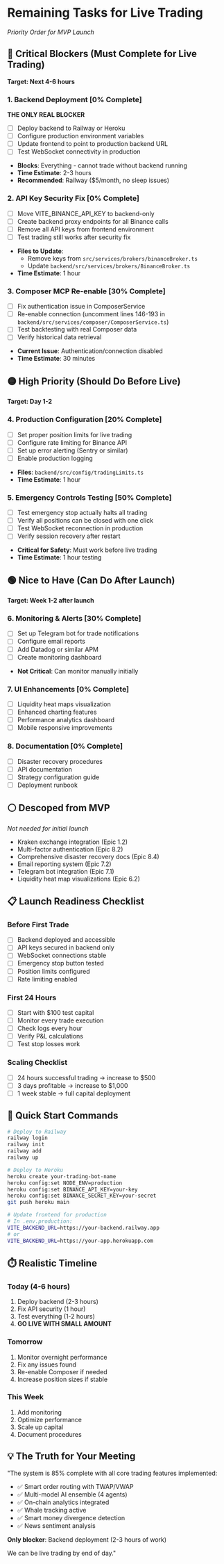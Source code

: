 # Remaining Tasks for Live Trading
*Priority Order for MVP Launch*

## 🔴 Critical Blockers (Must Complete for Live Trading)
**Target: Next 4-6 hours**

### 1. Backend Deployment [0% Complete]
**THE ONLY REAL BLOCKER**
- [ ] Deploy backend to Railway or Heroku
- [ ] Configure production environment variables
- [ ] Update frontend to point to production backend URL
- [ ] Test WebSocket connectivity in production
- **Blocks**: Everything - cannot trade without backend running
- **Time Estimate**: 2-3 hours
- **Recommended**: Railway ($5/month, no sleep issues)

### 2. API Key Security Fix [0% Complete]
- [ ] Move VITE_BINANCE_API_KEY to backend-only
- [ ] Create backend proxy endpoints for all Binance calls
- [ ] Remove all API keys from frontend environment
- [ ] Test trading still works after security fix
- **Files to Update**:
  - Remove keys from `src/services/brokers/binanceBroker.ts`
  - Update `backend/src/services/brokers/BinanceBroker.ts`
- **Time Estimate**: 1 hour

### 3. Composer MCP Re-enable [30% Complete]
- [ ] Fix authentication issue in ComposerService
- [ ] Re-enable connection (uncomment lines 146-193 in `backend/src/services/composer/ComposerService.ts`)
- [ ] Test backtesting with real Composer data
- [ ] Verify historical data retrieval
- **Current Issue**: Authentication/connection disabled
- **Time Estimate**: 30 minutes

## 🟡 High Priority (Should Do Before Live)
**Target: Day 1-2**

### 4. Production Configuration [20% Complete]
- [ ] Set proper position limits for live trading
- [ ] Configure rate limiting for Binance API
- [ ] Set up error alerting (Sentry or similar)
- [ ] Enable production logging
- **Files**: `backend/src/config/tradingLimits.ts`
- **Time Estimate**: 1 hour

### 5. Emergency Controls Testing [50% Complete]
- [ ] Test emergency stop actually halts all trading
- [ ] Verify all positions can be closed with one click
- [ ] Test WebSocket reconnection in production
- [ ] Verify session recovery after restart
- **Critical for Safety**: Must work before live trading
- **Time Estimate**: 1 hour testing

## 🟢 Nice to Have (Can Do After Launch)
**Target: Week 1-2 after launch**

### 6. Monitoring & Alerts [30% Complete]
- [ ] Set up Telegram bot for trade notifications
- [ ] Configure email reports
- [ ] Add Datadog or similar APM
- [ ] Create monitoring dashboard
- **Not Critical**: Can monitor manually initially

### 7. UI Enhancements [0% Complete]
- [ ] Liquidity heat maps visualization
- [ ] Enhanced charting features
- [ ] Performance analytics dashboard
- [ ] Mobile responsive improvements

### 8. Documentation [0% Complete]
- [ ] Disaster recovery procedures
- [ ] API documentation
- [ ] Strategy configuration guide
- [ ] Deployment runbook

## ⚪ Descoped from MVP
*Not needed for initial launch*

- Kraken exchange integration (Epic 1.2)
- Multi-factor authentication (Epic 8.2)
- Comprehensive disaster recovery docs (Epic 8.4)
- Email reporting system (Epic 7.2)
- Telegram bot integration (Epic 7.1)
- Liquidity heat map visualizations (Epic 6.2)

## 📋 Launch Readiness Checklist

### Before First Trade
- [ ] Backend deployed and accessible
- [ ] API keys secured in backend only
- [ ] WebSocket connections stable
- [ ] Emergency stop button tested
- [ ] Position limits configured
- [ ] Rate limiting enabled

### First 24 Hours
- [ ] Start with $100 test capital
- [ ] Monitor every trade execution
- [ ] Check logs every hour
- [ ] Verify P&L calculations
- [ ] Test stop losses work

### Scaling Checklist
- [ ] 24 hours successful trading → increase to $500
- [ ] 3 days profitable → increase to $1,000
- [ ] 1 week stable → full capital deployment

## 🚀 Quick Start Commands

```bash
# Deploy to Railway
railway login
railway init
railway add
railway up

# Deploy to Heroku
heroku create your-trading-bot-name
heroku config:set NODE_ENV=production
heroku config:set BINANCE_API_KEY=your-key
heroku config:set BINANCE_SECRET_KEY=your-secret
git push heroku main

# Update frontend for production
# In .env.production:
VITE_BACKEND_URL=https://your-backend.railway.app
# or
VITE_BACKEND_URL=https://your-app.herokuapp.com
```

## ⏱️ Realistic Timeline

### Today (4-6 hours)
1. Deploy backend (2-3 hours)
2. Fix API security (1 hour)
3. Test everything (1-2 hours)
4. **GO LIVE WITH SMALL AMOUNT**

### Tomorrow
1. Monitor overnight performance
2. Fix any issues found
3. Re-enable Composer if needed
4. Increase position sizes if stable

### This Week
1. Add monitoring
2. Optimize performance
3. Scale up capital
4. Document procedures

## 💡 The Truth for Your Meeting

"The system is 85% complete with all core trading features implemented:
- ✅ Smart order routing with TWAP/VWAP
- ✅ Multi-model AI ensemble (4 agents)
- ✅ On-chain analytics integrated
- ✅ Whale tracking active
- ✅ Smart money divergence detection
- ✅ News sentiment analysis

**Only blocker**: Backend deployment (2-3 hours of work)

We can be live trading by end of day."